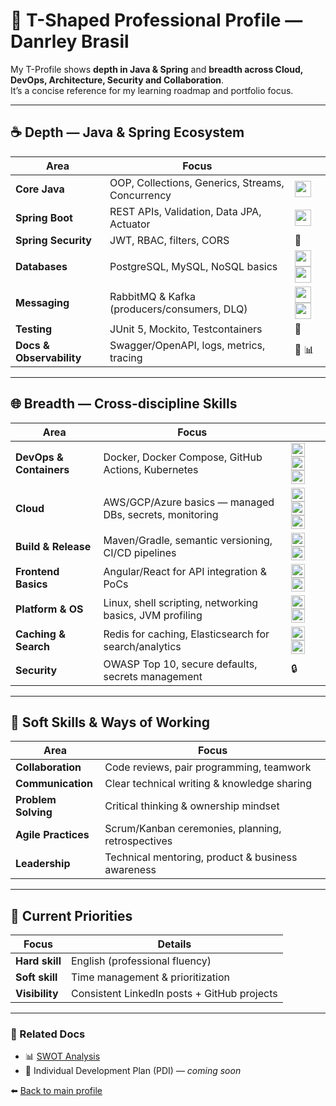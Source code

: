 # 🧩 T-Shaped Professional Profile — Danrley Brasil

My T-Profile shows **depth in Java & Spring** and **breadth across Cloud, DevOps, Architecture, Security and Collaboration**.  
It’s a concise reference for my learning roadmap and portfolio focus.

---

## ☕ Depth — Java & Spring Ecosystem

| Area | Focus |  |
|---|---|---|
| **Core Java** | OOP, Collections, Generics, Streams, Concurrency | <img src="https://cdn.jsdelivr.net/gh/devicons/devicon/icons/java/java-original.svg" height="26"/> |
| **Spring Boot** | REST APIs, Validation, Data JPA, Actuator | <img src="https://cdn.jsdelivr.net/gh/devicons/devicon/icons/spring/spring-original.svg" height="26"/> |
| **Spring Security** | JWT, RBAC, filters, CORS | 🔐 |
| **Databases** | PostgreSQL, MySQL, NoSQL basics | <img src="https://cdn.jsdelivr.net/gh/devicons/devicon/icons/postgresql/postgresql-original.svg" height="26"/> <img src="https://cdn.jsdelivr.net/gh/devicons/devicon/icons/mysql/mysql-original.svg" height="26"/> |
| **Messaging** | RabbitMQ & Kafka (producers/consumers, DLQ) | <img src="https://cdn.jsdelivr.net/gh/devicons/devicon/icons/apachekafka/apachekafka-original.svg" height="26"/> <img src="https://cdn.jsdelivr.net/gh/devicons/devicon/icons/rabbitmq/rabbitmq-original.svg" height="26"/> |
| **Testing** | JUnit 5, Mockito, Testcontainers | 🧪 |
| **Docs & Observability** | Swagger/OpenAPI, logs, metrics, tracing | 📖 📊 |

---

## 🌐 Breadth — Cross-discipline Skills

| Area | Focus |  |
|---|---|---|
| **DevOps & Containers** | Docker, Docker Compose, GitHub Actions, Kubernetes | <img src="https://cdn.jsdelivr.net/gh/devicons/devicon/icons/docker/docker-original.svg" height="22"/> <img src="https://cdn.jsdelivr.net/gh/devicons/devicon/icons/github/github-original.svg" height="22"/> <img src="https://cdn.jsdelivr.net/gh/devicons/devicon/icons/kubernetes/kubernetes-plain.svg" height="22"/> |
| **Cloud** | AWS/GCP/Azure basics — managed DBs, secrets, monitoring | <img src="https://cdn.jsdelivr.net/gh/devicons/devicon/icons/amazonwebservices/amazonwebservices-original.svg" height="22"/> <img src="https://cdn.jsdelivr.net/gh/devicons/devicon/icons/googlecloud/googlecloud-original.svg" height="22"/> <img src="https://cdn.jsdelivr.net/gh/devicons/devicon/icons/azure/azure-original.svg" height="22"/> |
| **Build & Release** | Maven/Gradle, semantic versioning, CI/CD pipelines | <img src="https://cdn.jsdelivr.net/gh/devicons/devicon/icons/maven/maven-original.svg" height="22"/> <img src="https://cdn.jsdelivr.net/gh/devicons/devicon/icons/gradle/gradle-plain.svg" height="22"/> |
| **Frontend Basics** | Angular/React for API integration & PoCs | <img src="https://cdn.jsdelivr.net/gh/devicons/devicon/icons/angularjs/angularjs-original.svg" height="22"/> <img src="https://cdn.jsdelivr.net/gh/devicons/devicon/icons/react/react-original.svg" height="22"/> |
| **Platform & OS** | Linux, shell scripting, networking basics, JVM profiling | <img src="https://cdn.jsdelivr.net/gh/devicons/devicon/icons/linux/linux-original.svg" height="22"/> <img src="https://cdn.jsdelivr.net/gh/devicons/devicon/icons/bash/bash-original.svg" height="22"/> |
| **Caching & Search** | Redis for caching, Elasticsearch for search/analytics | <img src="https://cdn.jsdelivr.net/gh/devicons/devicon/icons/redis/redis-original.svg" height="22"/> <img src="https://cdn.jsdelivr.net/gh/devicons/devicon/icons/elasticsearch/elasticsearch-original.svg" height="22"/> |
| **Security** | OWASP Top 10, secure defaults, secrets management | 🔒 |

---

## 🤝 Soft Skills & Ways of Working

| Area | Focus |
|---|---|
| **Collaboration** | Code reviews, pair programming, teamwork |
| **Communication** | Clear technical writing & knowledge sharing |
| **Problem Solving** | Critical thinking & ownership mindset |
| **Agile Practices** | Scrum/Kanban ceremonies, planning, retrospectives |
| **Leadership** | Technical mentoring, product & business awareness |

---

## 🎯 Current Priorities

| Focus | Details |
|---|---|
| **Hard skill** | English (professional fluency) |
| **Soft skill** | Time management & prioritization |
| **Visibility** | Consistent LinkedIn posts + GitHub projects |

---

### 🔗 Related Docs
- 📊 [SWOT Analysis](./swot.md)  
- 📝 Individual Development Plan (PDI) — *coming soon*

⬅️ [Back to main profile](./README.md)
